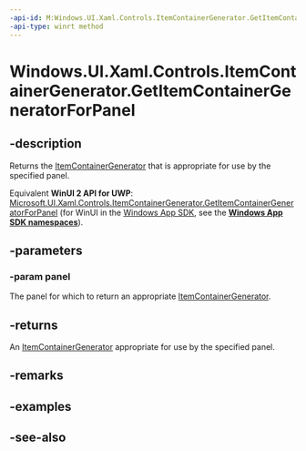 ```yaml
---
-api-id: M:Windows.UI.Xaml.Controls.ItemContainerGenerator.GetItemContainerGeneratorForPanel(Windows.UI.Xaml.Controls.Panel)
-api-type: winrt method
---
```


<!-- Method syntax
public Windows.UI.Xaml.Controls.ItemContainerGenerator GetItemContainerGeneratorForPanel(Windows.UI.Xaml.Controls.Panel panel)
-->

# Windows.UI.Xaml.Controls.ItemContainerGenerator.GetItemContainerGeneratorForPanel

## -description
Returns the [ItemContainerGenerator](itemcontainergenerator.md) that is appropriate for use by the specified panel.

Equivalent **WinUI 2 API for UWP**: [Microsoft.UI.Xaml.Controls.ItemContainerGenerator.GetItemContainerGeneratorForPanel](/windows/winui/api/microsoft.ui.xaml.controls.itemcontainergenerator.getitemcontainergeneratorforpanel) (for WinUI in the [Windows App SDK](/windows/apps/windows-app-sdk/), see the **[Windows App SDK namespaces](/windows/windows-app-sdk/api/winrt/)**).

## -parameters
### -param panel
The panel for which to return an appropriate [ItemContainerGenerator](itemcontainergenerator.md).

## -returns
An [ItemContainerGenerator](itemcontainergenerator.md) appropriate for use by the specified panel.

## -remarks

## -examples

## -see-also
